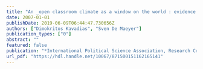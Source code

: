 ```yaml
---
title: "An _open classroom climate as a window on the world : evidence for Deweyian perspective on citizenshipeducation from the CIVED-data"
date: 2007-01-01
publishDate: 2019-06-09T06:44:47.730656Z
authors: ["Dimokritos Kavadias", "Sven De Maeyer"]
publication_types: ["0"]
abstract: ""
featured: false
publication: "*International Political Science Association, Research Committee 21 (Political Socialization), Antwerp, 12-14/09/2007: research meeting*"
url_pdf: "https://hdl.handle.net/10067/871500151162165141"
---
```



